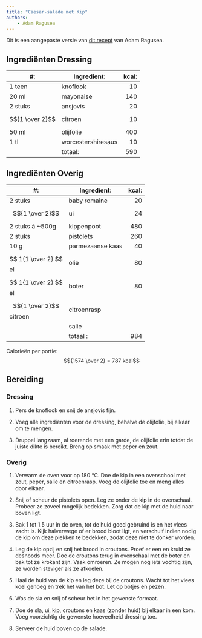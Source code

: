 ```yaml
---
title: "Caesar-salade met Kip"
authors:
    - Adam Ragusea
---
```


Dit is een aangepaste versie van [dit recept](https://www.youtube.com/watch?v=E_CFYtwk1zE) van Adam Ragusea.

## Ingrediënten Dressing

| #:              | Ingredient:        | kcal: |
| --------------- | ------------------ | ----: |
| 1 teen          | knoflook           |    10 |
| 20 ml           | mayonaise          |   140 |
| 2 stuks         | ansjovis           |    20 |
| $${1 \over 2}$$ | citroen            |    10 |
| 50 ml           | olijfolie          |   400 |
| 1 tl            | worcestershiresaus |    10 |
|                 | totaal:            |   590 |

## Ingrediënten Overig

| #:                      | Ingredient:      | kcal: |
| ----------------------- | ---------------- | ----: |
| 2 stuks                 | baby romaine     |    20 |
| $${1 \over 2}$$         | ui               |    24 |
| 2 stuks à ~500g         | kippenpoot       |   480 |
| 2 stuks                 | pistolets        |   260 |
| 10 g                    | parmezaanse kaas |    40 |
| $$ 1{1 \over 2} $$ el   | olie             |    80 |
| $$ 1{1 \over 2} $$ el   | boter            |    80 |
| $${1 \over 2}$$ citroen | citroenrasp      |       |
|                         | salie            |       |
|                         | totaal :         |   984 |

Calorieën per portie: $${1574 \over 2} = 787 kcal$$

## Bereiding

### Dressing

1. Pers de knoflook en snij de ansjovis fijn.

1. Voeg alle ingrediënten voor de dressing, behalve de olijfolie, bij elkaar om te mengen.

1. Druppel langzaam, al roerende met een garde, de olijfolie erin totdat de juiste dikte is bereikt. Breng op smaak met peper en zout.

### Overig

1. Verwarm de oven voor op 180 °C. Doe de kip in een ovenschool met zout, peper, salie en citroenrasp. Voeg de olijfolie toe en meng alles door elkaar.

1. Snij of scheur de pistolets open. Leg ze onder de kip in de ovenschaal. Probeer ze zoveel mogelijk bedekken. Zorg dat de kip met de huid naar boven ligt.

1. Bak 1 tot 1.5 uur in de oven, tot de huid goed gebruind is en het vlees zacht is. Kijk halverwege of er brood bloot ligt, en verschuif indien nodig de kip om deze plekken te bedekken, zodat deze niet te donker worden.

1. Leg de kip opzij en snij het brood in croutons. Proef er een en kruid ze desnoods meer. Doe de croutons terug in ovenschaal met de boter en bak tot ze krokant zijn. Vaak omroeren. Ze mogen nog iets vochtig zijn, ze worden steviger als ze afkoelen.

1. Haal de huid van de kip en leg deze bij de croutons. Wacht tot het vlees koel genoeg en trek het van het bot. Let op botjes en pezen.

1. Was de sla en snij of scheur het in het gewenste formaat.

1. Doe de sla, ui, kip, croutons en kaas (zonder huid) bij elkaar in een kom. Voeg voorzichtig de gewenste hoeveelheid dressing toe.

1. Serveer de huid boven op de salade.
